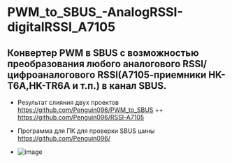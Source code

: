 # PWM_to_SBUS_-AnalogRSSI-digitalRSSI_A7105
## Конвертер PWM в SBUS c возможностью преобразования любого аналогового RSSI/цифроаналогового RSSI(А7105-приемники HK-T6A,HK-TR6A и т.п.) в канал SBUS.

* Результат слияния двух проектов https://github.com/Penguin096/PWM_to_SBUS  ++  https://github.com/Penguin096/RSSI-A7105

* Программа для ПК для проверки SBUS шины https://github.com/Penguin096/
* ![image](https://user-images.githubusercontent.com/65414023/115794990-b848b180-a3d7-11eb-9e91-6f6923723f1d.png)

